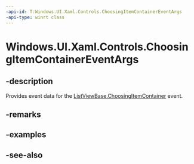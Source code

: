 ```yaml
---
-api-id: T:Windows.UI.Xaml.Controls.ChoosingItemContainerEventArgs
-api-type: winrt class
---
```


<!-- Class syntax.
public class ChoosingItemContainerEventArgs : Windows.UI.Xaml.Controls.IChoosingItemContainerEventArgs
-->

# Windows.UI.Xaml.Controls.ChoosingItemContainerEventArgs

## -description
Provides event data for the [ListViewBase.ChoosingItemContainer](listviewbase_choosingitemcontainer.md) event.



## -remarks

## -examples

## -see-also
